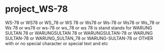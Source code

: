# project_WS-78
WS-78 or WS78 or WS_78 or WS 78 or Ws78 or Ws-78 or Ws78 or Ws_78 or Ws 78 or ws78 or ws-78 or ws_78 or ws 78 is stand stands for WARUNG SULTAN 78 or WARUNGSULTAN 78 or WARUNGSULTAN-78 or WARUNG SULTAN-78 or WARUNG_SULTAN_78 or WARUNG-SULTAN-78 or OTHER with or no special character or special text and etc
